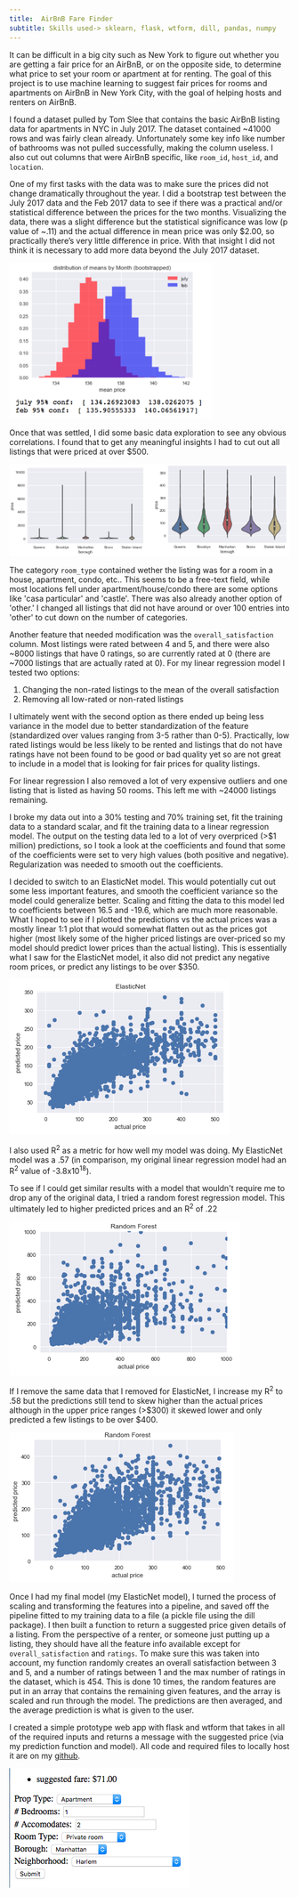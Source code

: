 ```yaml
---
title:  AirBnB Fare Finder
subtitle: Skills used-> sklearn, flask, wtform, dill, pandas, numpy
---
```


It can be difficult in a big city such as New York to figure out whether you are getting a fair price for an AirBnB, or on the opposite side, to determine what price to set your room or apartment at for renting. The goal of this project is to use machine learning to suggest fair prices for rooms and apartments on AirBnB in New York City, with the goal of helping hosts and renters on AirBnB. 

I found a dataset pulled by Tom Slee that contains the basic AirBnB listing data for apartments in NYC in July 2017. The dataset contained ~41000 rows and was fairly clean already. Unfortunately some key info like number of bathrooms was not pulled successfully, making the column useless. I also cut out columns that were AirBnB specific, like `room_id`, `host_id`, and `location`.  

One of my first tasks with the data was to make sure the prices did not change dramatically throughout the year. I did a bootstrap test between the July 2017 data and the Feb 2017 data to see if there was a practical and/or statistical difference between the prices for the two months. Visualizing the data, there was a slight difference but the statistical significance was low (p value of ~.11) and the actual difference in mean price was only $2.00, so practically there’s very little difference in price. With that insight I did not think it is necessary to add more data beyond the July 2017 dataset. 

![july-feb price compare](https://raw.githubusercontent.com/claireramming/Capstone-2/master/imgs/bootstrap_year.png)

Once that was settled, I did some basic data exploration to see any obvious correlations. I found that to get any meaningful insights I had to cut out all listings that were priced at over $500.

![borough prices](https://raw.githubusercontent.com/claireramming/Capstone-2/master/imgs/borough_prices.png)

The category `room_type` contained wether the listing was for a room in a house, apartment, condo, etc.. This seems to be a free-text field, while most locations fell under apartment/house/condo there are some options like 'casa particular' and 'castle'. There was also already another option of 'other.' I changed all listings that did not have around or over 100 entries into 'other' to cut down on the number of categories.

Another feature that needed modification was the `overall_satisfaction` column. Most listings were rated between 4 and 5, and there were also ~8000 listings that have 0 ratings, so are currently rated at 0 (there are ~7000 listings that are actually rated at 0). For my linear regression model I tested two options: 
1. Changing the non-rated listings to the mean of the overall satisfaction
2. Removing all low-rated or non-rated listings

I ultimately went with the second option as there ended up being less variance in the model due to better standardization of the feature (standardized over values ranging from 3-5 rather than 0-5). Practically, low rated listings would be less likely to be rented and listings that do not have ratings have not been found to be good or bad quality yet so are not great to include in a model that is looking for fair prices for quality listings. 

For linear regression I also removed a lot of very expensive outliers and one listing that is listed as having 50 rooms. This left me with ~24000 listings remaining.

I broke my data out into a 30% testing and 70% training set, fit the training data to a standard scalar, and fit the training data to a linear regression model. The output on the testing data led to a lot of very overpriced (>$1 million) predictions, so I took a look at the coefficients and found that some of the coefficients were set to very high values (both positive and negative). Regularization was needed to smooth out the coefficients. 

I decided to switch to an ElasticNet model. This would potentially cut out some less important features, and smooth the coefficient variance so the model could generalize better. Scaling and fitting the data to this model led to coefficients between 16.5 and -19.6, which are much more reasonable. What I hoped to see if I plotted the predictions vs the actual prices was a mostly linear 1:1 plot that would somewhat flatten out as the prices got higher (most likely some of the higher priced listings are over-priced so my model should predict lower prices than the actual listing). This is essentially what I saw for the ElasticNet model, it also did not predict any negative room prices, or predict any listings to be over $350. 

![elasticnet](https://raw.githubusercontent.com/claireramming/Capstone-2/master/imgs/Elasticnet_out.png)

I also used R<sup>2</sup> as a metric for how well my model was doing. My ElasticNet model was a .57 (in comparison, my original linear regression model had an  R<sup>2</sup> value of -3.8x10<sup>18</sup>). 

To see if I could get similar results with a model that wouldn't require me to drop any of the original data, I tried a random forest regression model. This ultimately led to higher predicted prices and an R<sup>2</sup> of .22

![randomforest](https://raw.githubusercontent.com/claireramming/Capstone-2/master/imgs/randomforest_out.png)

If I remove the same data that I removed for ElasticNet, I increase my R<sup>2</sup> to .58 but the predictions still tend to skew higher than the actual prices although in the upper price ranges (>$300) it skewed lower and only predicted a few listings to be over $400. 

![random forest 2](https://raw.githubusercontent.com/claireramming/Capstone-2/master/imgs/randomforest_lessdata.png)

Once I had my final model (my ElasticNet model), I turned the process of scaling and transforming the features into a pipeline, and saved off the pipeline fitted to my training data to a file (a pickle file using the dill package). I then built a function to return a suggested price given details of a listing. From the perspective of a renter, or someone just putting up a listing, they should have all the feature info available except for `overall_satisfaction` and `ratings`. To make sure this was taken into account, my function randomly creates an overall satisfaction between 3 and 5, and a number of ratings between 1 and the max number of ratings in the dataset, which is 454. This is done 10 times, the random features are put in an array that contains the remaining given features, and the array is scaled and run through the model. The predictions are then averaged, and the average prediction is what is given to the user. 

I created a simple prototype web app with flask and wtform that takes in all of the required inputs and returns a message with the suggested price (via my prediction function and model). All code and required files to locally host it are on my [github](https://github.com/claireramming/Capstone-2). 

![webapp](https://raw.githubusercontent.com/claireramming/Capstone-2/master/imgs/weppapp_example.png)
